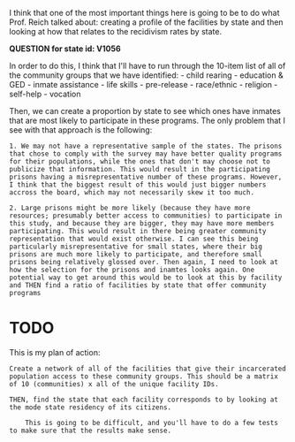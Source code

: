 I think that one of the most important things here is going to be to do what Prof. Reich talked about: creating a profile of the facilities by state and then looking at how that relates to the recidivism rates by state. 

**QUESTION for state id: V1056**


In order to do this, I think that I'll have to run through the 10-item list of all of the community groups that we have identified:
    - child rearing
    - education & GED
    - inmate assistance
    - life skills
    - pre-release
    - race/ethnic
    - religion
    - self-help
    - vocation

Then, we can create a proportion by state to see which ones have inmates that are most likely to participate in these programs. The only problem that I see with that approach is the following:

    1. We may not have a representative sample of the states. The prisons that chose to comply with the survey may have better quality programs for their populations, while the ones that don't may choose not to publicize that information. This would result in the participating prisons having a misrepresentative number of these programs. However, I think that the biggest result of this would just bigger numbers accross the board, which may not necessarily skew it too much. 

    2. Large prisons might be more likely (because they have more resources; presumably better access to communities) to participate in this study, and because they are bigger, they may have more members participating. This would result in there being greater community representation that would exist otherwise. I can see this being particularly misrepresentative for small states, where their big prisons are much more likely to participate, and therefore small prisons being relatively glossed over. Then again, I need to look at how the selection for the prisons and inamtes looks again. One potential way to get around this would be to look at this by facility and THEN find a ratio of facilities by state that offer community programs

# TODO 

This is my plan of action:

    Create a network of all of the facilities that give their incarcerated population access to these community groups. This should be a matrix of 10 (communities) x all of the unique facility IDs. 

    THEN, find the state that each facility corresponds to by looking at the mode state residency of its citizens. 
    
        This is going to be difficult, and you'll have to do a few tests to make sure that the results make sense. 